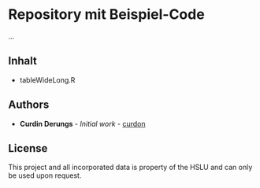 # Repository mit Beispiel-Code
...


## Inhalt

* tableWideLong.R


## Authors
* **Curdin Derungs** - *Initial work* - [curdon](https://github.com/curdon)

## License
This project and all incorporated data is property of the HSLU and can only be used upon request.


